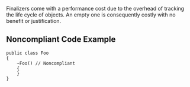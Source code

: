 
Finalizers come with a performance cost due to the overhead of tracking the life cycle of objects. An empty one is consequently costly with no<br>benefit or justification.

## Noncompliant Code Example


    public class Foo
    {
        ~Foo() // Noncompliant
        {
        }
    }


